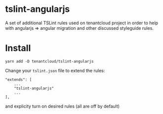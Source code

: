 # tslint-angularjs

A set of additional TSLint rules used on tenantcloud project in order to help with angularjs => angular migration and other discussed styleguide rules.

# Install

```
yarn add -D tenantcloud/tslint-angularjs
```

Change your `tslint.json` file to extend the rules:

```
"extends": [
    ...
    "tslint-angularjs"
    ...
],
```

and explicity turn on desired rules (all are off by default)
